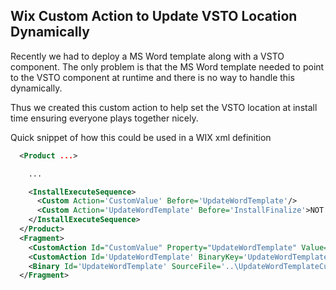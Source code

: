 ## Wix Custom Action to Update VSTO Location Dynamically

Recently we had to deploy a MS Word template along with a VSTO component.  The only problem is that the MS Word template needed to point to the VSTO component at runtime and there is no way to handle this dynamically.

Thus we created this custom action to help set the VSTO location at install time ensuring everyone plays together nicely.

Quick snippet of how this could be used in a WIX xml definition 
```xml
  <Product ...>

    ...

    <InstallExecuteSequence>
      <Custom Action='CustomValue' Before='UpdateWordTemplate'/>
      <Custom Action='UpdateWordTemplate' Before='InstallFinalize'>NOT Installed AND NOT REMOVE</Custom>
    </InstallExecuteSequence>
  </Product>
  <Fragment>
    <CustomAction Id="CustomValue" Property="UpdateWordTemplate" Value="TEMPLATE=[#memo_template];VSTO=[#Memo_vsto]"/>
    <CustomAction Id='UpdateWordTemplate' BinaryKey='UpdateWordTemplate' DllEntry='UpdateAddonPath' Impersonate='no' Execute='deferred' Return='check' />
    <Binary Id='UpdateWordTemplate' SourceFile='..\UpdateWordTemplateCustomAction\bin\Debug\UpdateWordTemplateCustomAction.CA.dll'/>
  </Fragment>
```
